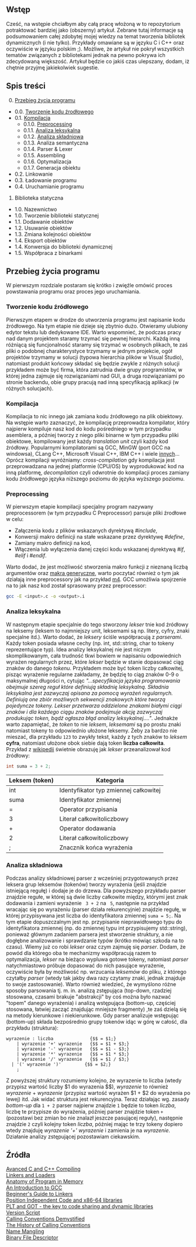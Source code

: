 ## Wstęp
Cześć, na wstępie chciałbym aby całą pracę włożoną w to repozytorium potraktować bardziej jako (obszerny) artykuł. Zebrane tutaj informacje są podsumowaniem całej zdobytej mojej wiedzy na temat tworzenia bibliotek dynamicznych (i nie tylko). Przykłady omawiane są w języku C i C++ oraz oczywiście w języku polskim ;). Możliwe, że artykuł nie pokrył wszystkich tematów związanych z bibliotekami jednak na pewno pokrywa ich zdecydowaną większość. Artykuł będzie co jakiś czas ulepszany, dodam, iż chętnie przyjmę jakiekolwiek sugestie.<br>

## Spis treści
0. [Przebieg życia programu](https://github.com/devmichalek/Biblioteki-Dynamiczne/blob/master/README.md#przebieg-%C5%BCycia-programu)
- 0.0. [Tworzenie kodu źrodłowego](https://github.com/devmichalek/Biblioteki-Dynamiczne/blob/master/README.md#tworzenie-kodu-%C5%BAr%C3%B3d%C5%82owego)
- 0.1. [Kompilacja](https://github.com/devmichalek/Biblioteki-Dynamiczne/blob/master/README.md#kompilacja)
  - 0.1.0. [Preprocessing](https://github.com/devmichalek/Biblioteki-Dynamiczne/blob/master/README.md#preprocessing)
  - 0.1.1. [Analiza leksykalna](https://github.com/devmichalek/Biblioteki-Dynamiczne/blob/master/README.md#analiza-leksykalna)
  - 0.1.2. [Analiza składniowa](https://github.com/devmichalek/Biblioteki-Dynamiczne/blob/master/README.md#analiza-sk%C5%82adniowa)
  - 0.1.3. Analiza semantyczna
  - 0.1.4. Parser & Lexer
  - 0.1.5. Assembling
  - 0.1.6. Optymalizacja
  - 0.1.7. Generacja obiektu
- 0.2. Linkowanie
- 0.3. Ładowanie programu
- 0.4. Uruchamianie programu
1. Biblioteka statyczna
- 1.0. Nazewnictwo
- 1.0. Tworzenie biblioteki statycznej
- 1.1. Dodawanie obiektów
- 1.2. Usuwanie obiektów
- 1.3. Zmiana kolejności obiektów
- 1.4. Eksport obiektów
- 1.4. Konwersja do biblioteki dynamicznej
- 1.5. Współpraca z binarkami

## Przebieg życia programu
W pierwszym rozdziale postaram się krótko i zwięźle omówić proces powstawania programu oraz proces jego uruchamiania.

### Tworzenie kodu źródłowego
Pierwszym etapem w drodze do utworzenia programu jest napisanie kodu źródłowego. Na tym etapie nie dzieje się zbytnio dużo. Otwieramy ulubiony edytor tekstu lub dedykowane IDE. Warto wspomnieć, że podczas pracy nad danym projektem staramy trzymać się pewnej hierarchi. Każdą inną różniącą się funcjonalność staramy się trzymać w osobnych plikach, te zaś pliki o podobnej charakterystyce trzymamy w jednym projekcie, ogół projektów trzymamy w solucji (typowa hierarchia plików w Visual Studio), natomiast produkt końcowy składać się będzie zwykle z różnych solucji przykładem może być firma, która zatrudnia dwie grupy programistów, w której jedna zajmuje się rozwiązaniami nad GUI, a druga rozwiązaniami po stronie backendu, obie grupy pracują nad inną specyfikacją aplikacji (w różnych solucjach).

### Kompilacja
Kompilacja to nic innego jak zamiana kodu źródłowego na plik obiektowy. Na wstępie warto zaznaczyć, że kompilację przeprowadza kompilator, który najpierw kompiluje nasz kod do kodu pośredniego w tym przypadku asemblera, a później tworzy z niego pliki binarne w tym przypadku pliki obiektowe, kompilowany jest każdy *translation unit* czyli każdy kod źródłowy. Popularnymi kompilatorami są GCC, MinGW (port GCC na windowsa), CLang C++, Microsoft Visual C++, IBM C++ i wiele [innych](http://www.stroustrup.com/compilers.html)... Oprócz kompilacji wyróżniamy: *cross-compilation* gdy kompilacja jest przeprowadzana na jednej platformie (CPU/OS) by wyprodukować kod na inną platformę, *decompilation* czyli odwrotnie do kompilacji proces zamiany kodu źródłowego języka niższego poziomu do języka wyższego poziomu.

### Preprocessing
W pierwszym etapie kompilacji specjalny program nazywany preprocessorem (w tym przypadku C Preprocessor) parsuje pliki źrodłowe w celu:
- Załączenia kodu z plików wskazanych dyrektywą *#include*,
- Konwersji makro definicji na stałe wskazane przez dyrektywę *#define*,
- Zamiany makro definicji na kod,
- Włączenia lub wyłączenia danej części kodu wskazanej dyrektywą *#if*, *#elif* i *#endif*.<br>

Warto dodać, że jest możliwość stworzenia makro funkcji z nieznaną liczbą argumentów oraz [makra generyczne](https://mort.coffee/home/obscure-c-features/), warto poczytać również o tym jak działają inne preprocessory jak na przykład [m4](https://en.wikipedia.org/wiki/M4_(computer_language)). GCC umożliwia spojrzenie na to jak nasz kod został sprasowany przez preprocessor:
```bash
gcc -E <input>.c -o <output>.i
```

### Analiza leksykalna
W następnym etapie specjalnie do tego stworzony *lekser* tnie kod źródłowy na leksemy (leksem to najmniejszy unit, leksemami są np. litery, cyfry, znaki specjalne itd.). Warto dodać, że *leksery* ściśle współpracują z *parserami*. Każdy token posiada własne cechy (np. int, std::string, char to tokeny reprezentujące typ). Idea analizy leksykalnej nie jest niczym skomplikowanym, cała trudność tkwi bowiem w napisaniu odpowiednich wyrażen regularnych przez, które *lekser* będzie w stanie dopasować ciąg znaków do danego *tokenu*. Przykładem może być token liczby całkowitej, pisząc wyrażenie regularne zakładamy, że będzię to ciąg znaków 0-9 o maksymalnej długości n, cytując *"...specyfikacja języka programowania obejmuje szereg reguł które definiują składnię leksykalną. Składnia leksykalna jest zazwyczaj opisana za pomocą wyrażeń regularnych. Definiują one zbiór możliwych sekwencji znakowych które tworzą pojedyncze tokeny. Lekser przetwarza oddzielone znakami białymi ciągi znaków i dla każdego ciągu znaków podejmuje akcję zazwyczaj produkując token, bądź ogłasza błąd analizy leksykalnej...."*. Jednakże warto zapamiętać, że *token* to nie *leksem*, *leksemami* są po prostu znaki natomiast tokeny to odpowiednio ułożone leksemy. Żeby za bardzo nie mieszać, dla przykładu ```123``` to zwykły tekst, każdy z tych znaków to *leksem* **cyfra**, natomiast ułożone obok siebie dają token **liczba całkowita**.<br>
Przykład z [wikipedii](https://pl.wikipedia.org/wiki/Analiza_leksykalna) świetnie obrazuję jak *lekser* przeanalizował kod źródłowy:<br>
```C
int suma = 3 + 2;
```
| Leksem (token) | Kategoria |
| -------------- | --------- |
| int            | Identyfikator typ zmiennej całkowitej |
| suma           | Identyfikator zmiennej |
| =              | Operator przypisania |
| 3              | Literał całkowitoliczbowy |
| +              | Operator dodawania |
| 2              | Literał całkowitoliczbowy |
| ;              | Znacznik końca wyrażenia |

### Analiza składniowa
Podczas analizy składniowej parser z wcześniej przygotowanych przez leksera grup leksemów (tokenów) tworzy wyrażenia (jeśli znajdzie istniejącą regułę) i dodaje je do drzewa. Dla powyższego przykładu parser znajdzie regułe, w której są dwie liczby całkowite między, którymi jest znak dodawania i zamieni wyrażenie ``` 3 + 2``` na ``` 5```, następnie na przykład wracając się po wyrażeniu (parser działa rekurencyjnie) znajdzie regułę, w której przypisywana jest liczba do identyfikatora zmiennej ```suma = 5;```. Na tym etapie dopuszczalnym jest np. przypisanie nieprawidłowego typu do identyfikatora zmiennej (np. do zmiennej typu int przypisujemy std::string), ponieważ głównym zadaniem parsera jest stworzenie struktury, a nie dogłębne analizowanie i sprawdzanie typów (krótko mówiąc szkoda na to czasu). Wiemy już co robi *lekser* oraz czym zajmuję się *parser*. Dodam, że powód dla którego oba te mechanizmy współpracują razem to optymalizacja, *lekser* na bieżąco wypluwa gotowe tokeny, natomiast *parser* natychmiastowo próbuje dopasować do nich pasujące wyrażenie, oczywiście była by możliwość np. wrzucania *leksemów* do pliku, z którego czytałby *parser* (wtedy tak jakby dwa razy czytamy znaki, jednak znajduje to swoje zastosowanie). Warto również wiedzieć, że wymyślono różne sposoby parsowania tj. m. in. analizą zstępująca (top-down, rzadziej stosowana, czasami brakuje "abstrakcji" by coś można było nazwać "topem" danego wyrażenia) i analizą wstępująca (bottom-up, częściej stosowana, łatwiej zacząć znajdując mniejsze fragmenty) ,te zaś dzielą się na metody kierunkowe i niekierunkowe. Gdy parser analizuje wstępując (bottom-up) składa bezpośrednio grupy tokenów idąc w górę w całość, dla przykładu (struktura):
```bison
wyrazenie : liczba			    {$$ = $1;}
	| wyrazenie '+' wyrazenie	{$$ = $1 + $3;}
	| wyrazenie '-' wyrazenie	{$$ = $1 - $3;}
	| wyrazenie '*' wyrazenie	{$$ = $1 * $3;}
	| wyrazenie '/' wyrazenie	{$$ = $1 / $3;}
  | '(' wyrazenie ')'	      {$$ = $2;}
	;
```
Z powyższej struktury rozumiemy kolejno, że wyrazenie to liczba (wtedy przypisz wartość liczby $1 do wyrazenia $$), *wyrazenie* to również *wyrazenie* + *wyrazenie* (przypisz wartość wyrażen $1 + $2 do wyrażenia po lewej) itd. Jak widać struktura jest rekurencyjna. Teraz działając wg. zasady *bottom-up* dla ```1 + 2``` parser najpierw znajdzie ```1``` będzie to token *liczba*, liczbę te przypisze do wyrażenia, później parser znajdzie token ```+``` (pozostawi bez zmian bo nie znalazł jeszcze pasującej reguły), następnie znajdzie ```2``` czyli kolejny token *liczba*, później mając te trzy tokeny dopiero wtedy znajduję *wyrazenie '+' wyrazenie* i zamienia je na *wyrazenie*. Działanie analizy zstępującej pozostawiam ciekawskim.

## Źródła
[Avanced C and C++ Compiling](https://doc.lagout.org/programmation/C/Advanced%20C%20and%20C%20%20%20Compiling%20%5BStevanovic%202014-04-28%5D.pdf)<br>
[Linkers and Loaders](http://www.becbapatla.ac.in/cse/naveenv/docs/LL1.pdf)<br>
[Anatomy of Program in Memory](https://manybutfinite.com/post/anatomy-of-a-program-in-memory/)<br>
[An Introduction to GCC](https://tfetimes.com/wp-content/uploads/2015/09/An_Introduction_to_GCC-Brian_Gough.pdf)<br>
[Beginner's Guide to Linkers](https://www.lurklurk.org/linkers/linkers.html)<br>
[Position Independent Code and x86-64 libraries](https://www.technovelty.org/c/position-independent-code-and-x86-64-libraries.html)<br>
[PLT and GOT - the key to code sharing and dynamic libraries](https://www.technovelty.org/linux/plt-and-got-the-key-to-code-sharing-and-dynamic-libraries.html)<br>
[Version Script](https://ftp.gnu.org/old-gnu/Manuals/ld-2.9.1/html_node/ld_25.html)<br>
[Calling Conventions Demystified](https://www.codeproject.com/Articles/1388/Calling-Conventions-Demystified)<br>
[The History of Calling Conventions](https://devblogs.microsoft.com/oldnewthing/20040102-00/?p=41213)<br>
[Name Mangling](https://en.wikipedia.org/wiki/Name_mangling)<br>
[Binary File Descriptor](https://en.wikipedia.org/wiki/Binary_File_Descriptor_library)
